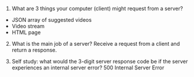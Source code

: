 1. What are 3 things your computer (client) might request from a server?

- JSON array of suggested videos
- Video stream
- HTML page

2. What is the main job of a server?
   Receive a request from a client and return a response.

3. Self study: what would the 3-digit server response code
   be if the server experiences an internal server error?
   500 Internal Server Error
